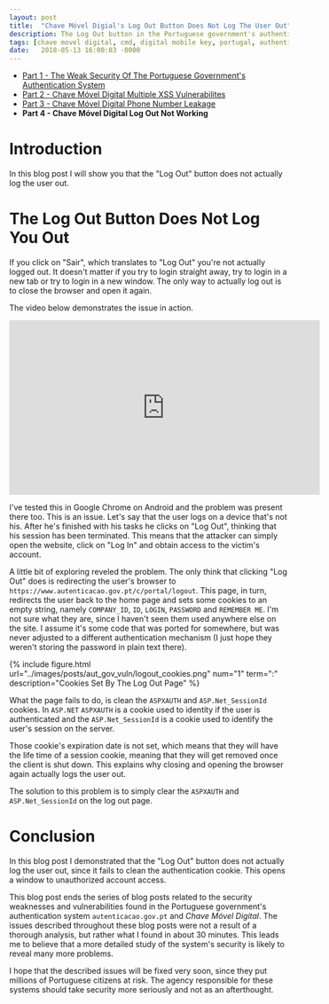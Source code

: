 ```yaml
---
layout: post
title:  "Chave Móvel Digial's Log Out Button Does Not Log The User Out"
description: The Log Out button in the Portuguese government's authentication system does not log the user out. This opens a window to unauthorized account access.
tags: [chave movel digital, cmd, digital mobile key, portugal, authentication, vulnerability]
date:   2018-05-13 16:00:03 -0000
---
```


* [Part 1 - The Weak Security Of The Portuguese Government's Authentication System](/weak-security-of-portuguese-government/)
* [Part 2 - Chave Móvel Digital Multiple XSS Vulnerabilites](/chave-movel-digital-xss)
* [Part 3 - Chave Móvel Digital Phone Number Leakage](/chave-movel-digital-phone-number-information-leakage)
* **Part 4 - Chave Móvel Digital Log Out Not Working**

# Introduction

In this blog post I will show you that the "Log Out" button does
not actually log the user out.

# The Log Out Button Does Not Log You Out

If you click on "Sair", which translates to "Log Out" you're not
actually logged out. It doesn't matter if you try to login straight away,
try to login in a new tab or try to login in a new window. The only
way to actually log out is to close the browser and open it again.

The video below demonstrates the issue in action.

<iframe width="560" height="315" src="https://www.youtube.com/embed/f5I1wwP0_UM" frameborder="0" allow="autoplay; encrypted-media" allowfullscreen></iframe>


I've tested this in Google Chrome on Android and the problem was present
there too. This is an issue. Let's say that the user logs on a device that's
not his. After he's finished with his tasks he clicks on "Log Out",
thinking that his session has been terminated. This means that the
attacker can simply open the website, click on "Log In" and
obtain access to the victim's account.

A little bit of exploring reveled the problem. The only think that
clicking "Log Out" does is redirecting the user's browser to
`https://www.autenticacao.gov.pt/c/portal/logout`. This page, in turn,
redirects the user back to the home page and sets some
cookies to an empty string, namely `COMPANY_ID`, `ID`, `LOGIN`, `PASSWORD` and
`REMEMBER ME`. I'm not sure what they are, since I haven't seen them
used anywhere else on the site. I assume it's some code that was ported
for somewhere, but was never adjusted to a different authentication
mechanism (I just hope they weren't storing the password in plain text
there).

{% include figure.html url="../images/posts/aut_gov_vuln/logout_cookies.png" num="1" term=":" description="Cookies Set By The Log Out Page" %}

What the page fails to do, is clean the `ASPXAUTH` and `ASP.Net_SessionId`
cookies. In `ASP.NET` `ASPXAUTH` is a cookie used to identity if the user is
authenticated and the `ASP.Net_SessionId` is a cookie used to identify the
user's session on the server.

Those cookie's expiration date is not set, which means that they will have
the life time of a session cookie,  meaning that they will get removed once
the client is shut down. This explains why closing and opening the browser
again actually logs the user out.

The solution to this problem is to simply clear the `ASPXAUTH` and `ASP.Net_SessionId` on the log out page.

# Conclusion

In this blog post I demonstrated that the "Log Out" button does not actually
log the user out, since it fails to clean the authentication cookie.
This opens a window to unauthorized account access.

This blog post ends the series of blog posts related to the security
weaknesses and vulnerabilities found in the Portuguese government's
authentication system `autenticacao.gov.pt` and *Chave Móvel Digital*.
The issues described throughout these blog posts were not a result of a
thorough analysis, but rather what I found in about 30 minutes.
This leads me to believe that a more detailed study of the system's
security is likely to reveal many more problems.

I hope that the described issues will be fixed very soon,
since they put millions of Portuguese citizens at risk. The agency
responsible for these systems should take security more seriously
and not as an afterthought.
